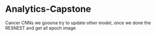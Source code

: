 # Analytics-Capstone
Cancer CNNs
we gooona try to update other model, once we done the RESNEST and get all epoch image
